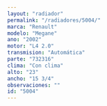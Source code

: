 ```yaml
---
layout: "radiador"
permalink: "/radiadores/5004/"
marca: "Renault"
modelo: "Megane"
ano: "2002"
motor: "L4 2.0"
transmision: "Automática"
parte: "732316"
clima: "Con clima"
alto: "23"
ancho: "15 3/4"
observaciones: ""
id: "5004"
---
```


